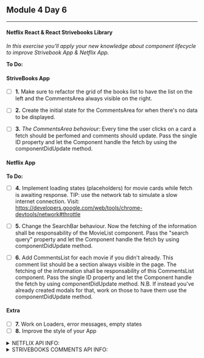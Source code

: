 ## Module 4 Day 6

<hr>

#### Netflix React & React Strivebooks Library

<em>
In this exercise you'll apply your new knowledge about component lifecycle to improve Strivebook App & Netflix App.</em>

**To Do:**

#### StriveBooks App

- [ ] **1.**
      Make sure to refactor the grid of the books list to have the list on the left and the CommentsArea always visible on the right.
      <br>

- [ ] **2.**
      Create the initial state for the CommentsArea for when there's no data to be displayed.
      <br>

- [ ] **3.**
      <em>The CommentsArea behaviour:</em>
      Every time the user clicks on a card a fetch should be perfomed and comments should update. Pass the single ID property and let the Component handle the fetch by using the componentDidUpdate method.
      <br>

#### Netflix App

**To Do:**

- [ ] **4.**
      Implement loading states (placeholders) for movie cards while fetch is awaiting response.
      TIP: use the network tab to simulate a slow internet connection.
      Visit: https://developers.google.com/web/tools/chrome-devtools/network#throttle
      <br>

- [ ] **5.**
      Change the SearchBar behaviour. Now the fetching of the information shall be responsability of the MovieList component. Pass the "search query" property and let the Component handle the fetch by using componentDidUpdate method.
      <br>

- [ ] **6.**
      Add CommentsList for each movie if you didn't already. This comment list should be a section always visible in the page. The fetching of the information shall be responsability of this CommentsList component. Pass the single ID property and let the Component handle the fetch by using componentDidUpdate method. N.B. If instead you've already created modals for that, work on those to have them use the componentDidUpdate method.
      <br>

#### Extra

- [ ] **7.**
      Work on Loaders, error messages, empty states
- [ ] **8.**
      Improve the style of your App

<details> <summary>NETFLIX API INFO:</summary>
Register to http://www.omdbapi.com/

        Once registered, you'll receive via email an api key.
        The API has a search method:

        http://www.omdbapi.com/?apikey=[YOUR API KEY HERE]&s=harry%20potter

  <details> <summary>This search returns an object like this</summary>

          ``` json
        {
        "Search": [
            {
                "Title": "Harry Potter and the Deathly Hallows: Part 2",
                "Year": "2011",
                "imdbID": "tt1201607",
                "Type": "movie",
                "Poster": "https://m.media-amazon.com/images/M/MV5BMjIyZGU4YzUtNDkzYi00ZDRhLTljYzctYTMxMDQ4M2E0Y2YxXkEyXkFqcGdeQXVyNTIzOTk5ODM@._V1_SX300.jpg"
            },
            {
                "Title": "Harry Potter and the Sorcerer's Stone",
                "Year": "2001",
                "imdbID": "tt0241527",
                "Type": "movie",
                "Poster": "https://m.media-amazon.com/images/M/MV5BNjQ3NWNlNmQtMTE5ZS00MDdmLTlkZjUtZTBlM2UxMGFiMTU3XkEyXkFqcGdeQXVyNjUwNzk3NDc@._V1_SX300.jpg"
            },
            {
                "Title": "Harry Potter and the Chamber of Secrets",
                "Year": "2002",
                "imdbID": "tt0295297",
                "Type": "movie",
                "Poster": "https://m.media-amazon.com/images/M/MV5BMTcxODgwMDkxNV5BMl5BanBnXkFtZTYwMDk2MDg3._V1_SX300.jpg"
            },
            {
                "Title": "Harry Potter and the Prisoner of Azkaban",
                "Year": "2004",
                "imdbID": "tt0304141",
                "Type": "movie",
                "Poster": "https://m.media-amazon.com/images/M/MV5BMTY4NTIwODg0N15BMl5BanBnXkFtZTcwOTc0MjEzMw@@._V1_SX300.jpg"
            },
            {
                "Title": "Harry Potter and the Goblet of Fire",
                "Year": "2005",
                "imdbID": "tt0330373",
                "Type": "movie",
                "Poster": "https://m.media-amazon.com/images/M/MV5BMTI1NDMyMjExOF5BMl5BanBnXkFtZTcwOTc4MjQzMQ@@._V1_SX300.jpg"
            },
            {
                "Title": "Harry Potter and the Order of the Phoenix",
                "Year": "2007",
                "imdbID": "tt0373889",
                "Type": "movie",
                "Poster": "https://m.media-amazon.com/images/M/MV5BMTM0NTczMTUzOV5BMl5BanBnXkFtZTYwMzIxNTg3._V1_SX300.jpg"
            },
            {
                "Title": "Harry Potter and the Deathly Hallows: Part 1",
                "Year": "2010",
                "imdbID": "tt0926084",
                "Type": "movie",
                "Poster": "https://m.media-amazon.com/images/M/MV5BMTQ2OTE1Mjk0N15BMl5BanBnXkFtZTcwODE3MDAwNA@@._V1_SX300.jpg"
            },
            {
                "Title": "Harry Potter and the Half-Blood Prince",
                "Year": "2009",
                "imdbID": "tt0417741",
                "Type": "movie",
                "Poster": "https://m.media-amazon.com/images/M/MV5BNzU3NDg4NTAyNV5BMl5BanBnXkFtZTcwOTg2ODg1Mg@@._V1_SX300.jpg"
            },
            {
                "Title": "Harry Potter and the Chamber of Secrets",
                "Year": "2002",
                "imdbID": "tt0304140",
                "Type": "game",
                "Poster": "https://m.media-amazon.com/images/M/MV5BNTM4NzQ2NjA4NV5BMl5BanBnXkFtZTgwODAwMjE4MDE@._V1_SX300.jpg"
            },
            {
                "Title": "Harry Potter and the Forbidden Journey",
                "Year": "2010",
                "imdbID": "tt1756545",
                "Type": "movie",
                "Poster": "https://m.media-amazon.com/images/M/MV5BNDM0YzMyNGUtMTU1Yy00OTE2LWE5NzYtZDZhMTBmN2RkNjg3XkEyXkFqcGdeQXVyMzU5NjU1MDA@._V1_SX300.jpg"
            }
        ],
        "totalResults": "80",
        "Response": "True"

</details>

</details>

<details>
      <summary>STRIVEBOOKS COMMENTS API INFO:</summary>

        You have a CRUD endpoint for comments on:

        https://striveschool-api.herokuapp.com/api/comments/

        This means you can GET, DELETE, POST, PUT data from there.

        The Comment structure is this:

        {
          "comment": "A good movie but definitely I don't like many parts of the plot",
          "rate": 3,
          "elementId": "tt1756545"
        }

        Where:
        - comment is the comment inserted by the user
        - rate is a value between 1 and 5
        - elementId is the imdbID of the movie / serie

</details>
